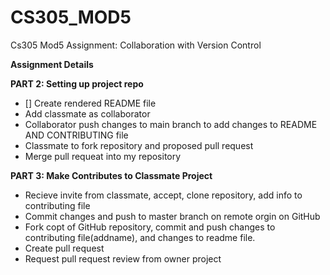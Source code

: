 # CS305_MOD5
Cs305 Mod5 Assignment: Collaboration with Version Control

**Assignment Details**

**PART 2: Setting up project repo**
  - [] Create rendered README file
  - Add classmate as collaborator
  - Collaborator push changes to main branch to add changes to README AND CONTRIBUTING file
  - Classmate to fork repository and proposed pull request 
  - Merge pull requeat into my repository

**PART 3: Make Contributes to Classmate Project**
  - Recieve invite from classmate, accept, clone repository, add info to contributing file
  - Commit changes and push to master branch on remote orgin on GitHub
  - Fork copt of GitHub repository, commit and push changes to contributing file(addname), and changes to readme file.
  - Create pull request
  - Request pull request review from owner project
